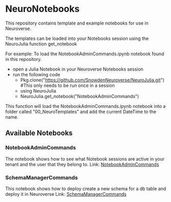# NeuroNotebooks

This repository contains template and example notebooks for use in Neuroverse.

The templates can be loaded into your Notebooks session using the NeuroJulia function get_notebook

For example:
To load the NotebookAdminCommands.ipynb notebook found in this repository.

  - open a Julia Notebook in your Neuroverse Notebooks session
  - run the following code
    - Pkg.clone("https://github.com/SnowdenNeuroverse/NeuroJulia.git") #This only needs to be run once in a session
    - using NeuroJulia
    - NeuroJulia.get_notebook("NotebookAdminCommands")

This function will load the NotebookAdminCommands.ipynb notebook into a folder called "00_NeuroTemplates" and add the current DateTime to the name.

## Available Notebooks
### NotebookAdminCommands
The notebook shows how to see what Notebook sessions are active in your tenant and the user that they belong to.
Link: [NotebookAdminCommands](https://github.com/SnowdenNeuroverse/NeuroNotebooks/blob/master/Notebooks/NotebookAdminCommands.ipynb)

### SchemaManagerCommands
This notebook shows how to deploy create a new schema for a db table and deploy it in Neuroverse
Link: [SchemaManagerCommands](https://github.com/SnowdenNeuroverse/NeuroNotebooks/blob/master/Notebooks/SchemaManagerCommands.ipynb)
